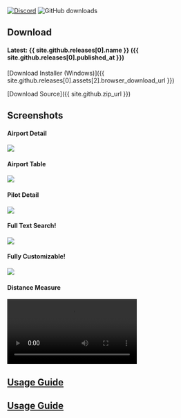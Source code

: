 [![Discord](https://img.shields.io/discord/801211199592857672.svg?label=&logo=discord&logoColor=ffffff&color=7389D8&labelColor=6A7EC2)](https://discord.gg/XPpFHhT8sk) ![GitHub downloads](https://img.shields.io/github/downloads/marvk/vatprism/total)

## Download

#### Latest: {{ site.github.releases[0].name }} ({{ site.github.releases[0].published_at }})

[Download Installer (Windows)]({{ site.github.releases[0].assets[2].browser_download_url }})

[Download Source]({{ site.github.zip_url }})

## Screenshots

#### Airport Detail

[![](https://i.imgur.com/oSE1y7s.png)](https://i.imgur.com/oSE1y7s.png)

#### Airport Table

[![](https://i.imgur.com/Py7kWgq.png)](https://i.imgur.com/Py7kWgq.png)

#### Pilot Detail

[![](https://i.imgur.com/4GYHvDe.png)](https://i.imgur.com/4GYHvDe.png)

#### Full Text Search!

[![](https://i.imgur.com/RKEhpk4.png)](https://i.imgur.com/oSE1y7s.png)

#### Fully Customizable!

[![](https://i.imgur.com/GkxMnGy.png)](https://i.imgur.com/oSE1y7s.png)

#### Distance Measure

<video autoplay loop>
  <source src="assets/images/showcase/distance_measure.mp4" type="video/mp4">
Your browser does not support the video tag.
</video> 

## [Usage Guide](/usage-guide)

## [Usage Guide](/streamers)